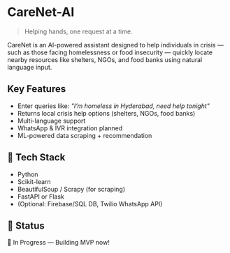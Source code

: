 # CareNet-AI

> Helping hands, one request at a time.

CareNet is an AI-powered assistant designed to help individuals in crisis — such as those facing homelessness or food insecurity — quickly locate nearby resources like shelters, NGOs, and food banks using natural language input.

## Key Features
- Enter queries like: _"I’m homeless in Hyderabad, need help tonight"_
- Returns local crisis help options (shelters, NGOs, food banks)
- Multi-language support
- WhatsApp & IVR integration planned
- ML-powered data scraping + recommendation

## 🤖 Tech Stack
- Python
- Scikit-learn
- BeautifulSoup / Scrapy (for scraping)
- FastAPI or Flask
- (Optional: Firebase/SQL DB, Twilio WhatsApp API)

## 📌 Status
🚧 In Progress — Building MVP now!

